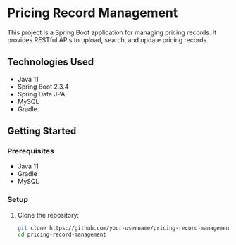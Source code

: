 # Pricing Record Management

This project is a Spring Boot application for managing pricing records. It provides RESTful APIs to upload, search, and update pricing records.

## Technologies Used

- Java 11
- Spring Boot 2.3.4
- Spring Data JPA
- MySQL
- Gradle

## Getting Started

### Prerequisites

- Java 11
- Gradle
- MySQL

### Setup

1. Clone the repository:
   ```sh
   git clone https://github.com/your-username/pricing-record-management.git
   cd pricing-record-management
